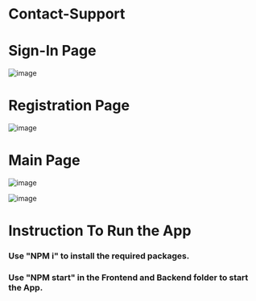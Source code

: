 # Contact-Support
<h1>Sign-In Page</h1>

![image](https://user-images.githubusercontent.com/65387743/208300701-904dee23-ae9f-496f-a6cc-b31bb6fbddc9.png)

<h1>Registration Page</h1>

![image](https://user-images.githubusercontent.com/65387743/208315745-ba8ac1b0-45b8-46df-a480-a930127ced6c.png)


<h1>Main Page</h1>

![image](https://user-images.githubusercontent.com/65387743/208315331-fac64a01-daaf-4fc3-94c4-d6e3bc9d3a57.png)

![image](https://user-images.githubusercontent.com/65387743/208315384-0537def5-8fa5-466e-b747-3c856ccf68f9.png)



<h1>Instruction To Run the App</h1>
<h3> Use "NPM i" to install the required packages.</h3>
<h3>Use "NPM start" in the Frontend and Backend folder to start the App.</h3>
